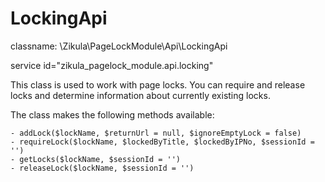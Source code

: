 LockingApi
==========

classname: \Zikula\PageLockModule\Api\LockingApi

service id="zikula_pagelock_module.api.locking"

This class is used to work with page locks. You can require and release locks and determine information
about currently existing locks.

The class makes the following methods available:

    - addLock($lockName, $returnUrl = null, $ignoreEmptyLock = false)
    - requireLock($lockName, $lockedByTitle, $lockedByIPNo, $sessionId = '')
    - getLocks($lockName, $sessionId = '')
    - releaseLock($lockName, $sessionId = '')
